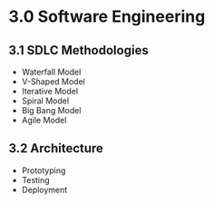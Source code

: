 # 3.0 Software Engineering

## 3.1 SDLC Methodologies

- Waterfall Model
- V-Shaped Model
- Iterative Model
- Spiral Model
- Big Bang Model
- Agile Model

## 3.2 Architecture

- Prototyping
- Testing
- Deployment
